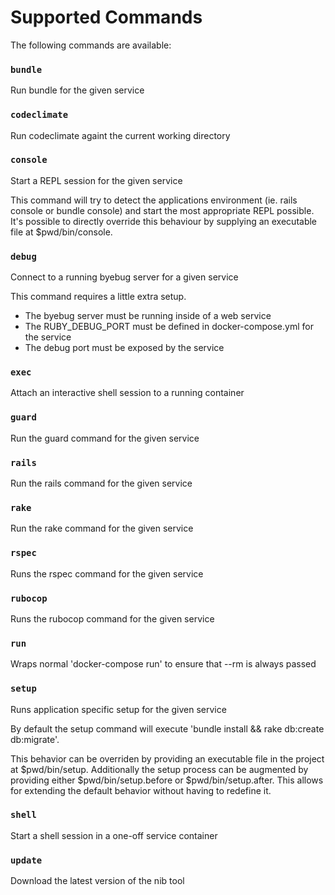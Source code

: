 # Supported Commands

The following commands are available:
### `bundle`

Run bundle for the given service



### `codeclimate`

Run codeclimate againt the current working directory



### `console`

Start a REPL session for the given service

This command will try to detect the applications environment (ie. rails console or bundle console)
and start the most appropriate REPL possible. It's possible to directly override this behaviour by
supplying an executable file at $pwd/bin/console.

### `debug`

Connect to a running byebug server for a given service

This command requires a little extra setup.

- The byebug server must be running inside of a web service
- The RUBY_DEBUG_PORT must be defined in docker-compose.yml for the service
- The debug port must be exposed by the service

### `exec`

Attach an interactive shell session to a running container



### `guard`

Run the guard command for the given service



### `rails`

Run the rails command for the given service



### `rake`

Run the rake command for the given service



### `rspec`

Runs the rspec command for the given service



### `rubocop`

Runs the rubocop command for the given service



### `run`

Wraps normal 'docker-compose run' to ensure that --rm is always passed



### `setup`

Runs application specific setup for the given service

By default the setup command will execute 'bundle install && rake db:create db:migrate'.

This behavior can be overriden by providing an executable file in the project at $pwd/bin/setup.
Additionally the setup process can be augmented by providing either $pwd/bin/setup.before or
$pwd/bin/setup.after. This allows for extending the default behavior without having to redefine it.

### `shell`

Start a shell session in a one-off service container



### `update`

Download the latest version of the nib tool



